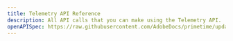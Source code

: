```yaml
---
title: Telemetry API Reference
description: All API calls that you can make using the Telemetry API.
openAPISpec: https://raw.githubusercontent.com/AdobeDocs/primetime/updated-minireportapitest/src/pages/guides/telemetry/telemetry-api.json
---
```


